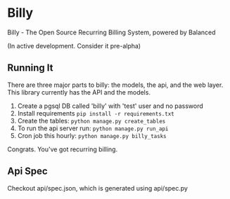 # Billy

Billy - The Open Source Recurring Billing System, powered by Balanced

(In active development. Consider it pre-alpha)

## Running It

There are three major parts to billy: the models, the api, and the web layer.
This library currently has the API and the models.

1. Create a pgsql DB called 'billy' with 'test' user and no password
2. Install requirements ```pip install -r requirements.txt```
3. Create the tables: ```python manage.py create_tables```
4. To run the api server run: ```python manage.py run_api```
5. Cron job this hourly: ```python manage.py billy_tasks```

Congrats. You've got recurring billing.

## Api Spec

Checkout api/spec.json, which is generated using api/spec.py